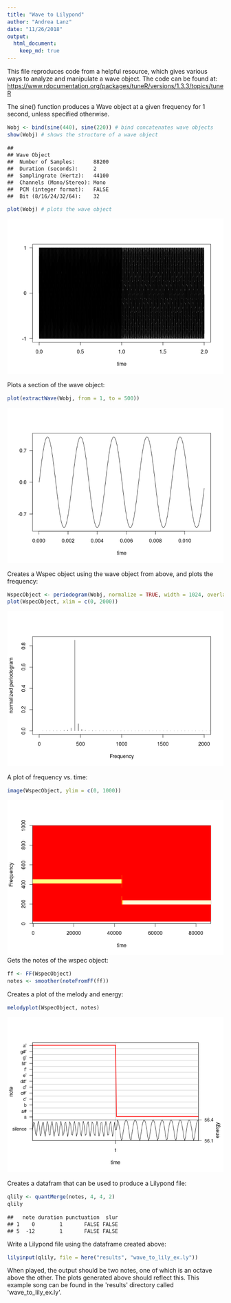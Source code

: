 ```yaml
---
title: "Wave to Lilypond"
author: "Andrea Lanz"
date: "11/26/2018"
output:
  html_document:
    keep_md: true
---
```




This file reproduces code from a helpful resource, which gives various ways to analyze and manipulate a wave object. The code can be found at:
https://www.rdocumentation.org/packages/tuneR/versions/1.3.3/topics/tuneR 
 
The sine() function produces a Wave object at a given frequency for 1 second, unless specified otherwise.


```r
Wobj <- bind(sine(440), sine(220)) # bind concatenates wave objects
show(Wobj) # shows the structure of a wave object
```

```
## 
## Wave Object
## 	Number of Samples:      88200
## 	Duration (seconds):     2
## 	Samplingrate (Hertz):   44100
## 	Channels (Mono/Stereo): Mono
## 	PCM (integer format):   FALSE
## 	Bit (8/16/24/32/64):    32
```


```r
plot(Wobj) # plots the wave object
```

![](Wave_to_Lilypond_files/figure-html/unnamed-chunk-2-1.png)<!-- -->

Plots a section of the wave object:

```r
plot(extractWave(Wobj, from = 1, to = 500))
```

![](Wave_to_Lilypond_files/figure-html/unnamed-chunk-3-1.png)<!-- -->

Creates a Wspec object using the wave object from above, and plots the frequency:

```r
WspecObject <- periodogram(Wobj, normalize = TRUE, width = 1024, overlap = 512)
plot(WspecObject, xlim = c(0, 2000))
```

![](Wave_to_Lilypond_files/figure-html/unnamed-chunk-4-1.png)<!-- -->

A plot of frequency vs. time:

```r
image(WspecObject, ylim = c(0, 1000))
```

![](Wave_to_Lilypond_files/figure-html/unnamed-chunk-5-1.png)<!-- -->
Gets the notes of the wspec object:

```r
ff <- FF(WspecObject)
notes <- smoother(noteFromFF(ff))
```

Creates a plot of the melody and energy:

```r
melodyplot(WspecObject, notes)
```

![](Wave_to_Lilypond_files/figure-html/unnamed-chunk-7-1.png)<!-- -->

Creates a datafram that can be used to produce a Lilypond file:

```r
qlily <- quantMerge(notes, 4, 4, 2)
qlily
```

```
##   note duration punctuation  slur
## 1    0        1       FALSE FALSE
## 5  -12        1       FALSE FALSE
```

Write a Lilypond file using the dataframe created above:

```r
lilyinput(qlily, file = here("results", "wave_to_lily_ex.ly"))
```

When played, the output should be two notes, one of which is an octave above the other. The plots generated above should reflect this. This example song can be found in the 'results' directory called 'wave_to_lily_ex.ly'.


